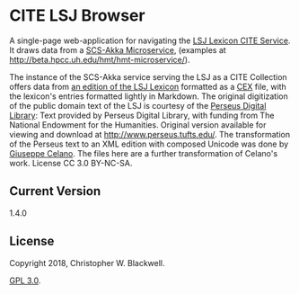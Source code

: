 # CITE LSJ Browser

A single-page web-application for navigating the [LSJ Lexicon CITE Service](http://folio2.furman.edu/lex/). It draws data from a [SCS-Akka Microservice](https://github.com/cite-architecture/Server-CITE-App), (examples at <http://beta.hpcc.uh.edu/hmt/hmt-microservice/>).

The instance of the SCS-Akka service serving the LSJ as a CITE Collection offers data from [an edition of the LSJ Lexicon](https://github.com/Eumaeus/cite_lsj_cex) formatted as a [CEX](https://cite-architecture.github.io/citedx/CEX-spec-3.0.1/) file, with the lexicon's entries formatted lightly in Markdown. The original digitization of the public domain text of the LSJ is courtesy of the [Perseus Digital Library](http://www.perseus.tufts.edu/):  Text provided by Perseus Digital Library, with funding from The National Endowment for the Humanities.  Original version available for viewing and download at <http://www.perseus.tufts.edu/>. The transformation of the Perseus text to an XML edition with composed Unicode was done by [Giuseppe Celano](https://github.com/gcelano/LSJ_GreekUnicode). The files here are a further transformation of Celano's work. License CC 3.0 BY-NC-SA.

## Current Version

1.4.0

## License

Copyright 2018, Christopher W. Blackwell.

[GPL 3.0](https://opensource.org/licenses/gpl-3.0.html).

